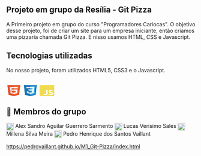 ## Projeto em grupo da Resília - Git Pizza

A
Primeiro projeto em grupo do curso "Programadores Cariocas".
O objetivo desse projeto, foi de criar um site para um empresa iniciante, então criamos uma pizzaria chamada Git Pizza. E nisso usamos HTML, CSS e Javascript.

## Tecnologias utilizadas
No nosso projeto, foram utilizados HTML5, CSS3 e o Javascript.
<div style="display: inline_block"><br>
<img align="center" height="30" width="40" src="https://raw.githubusercontent.com/devicons/devicon/master/icons/html5/html5-original.svg">
<img align="center" height="30" width="40" src="https://raw.githubusercontent.com/devicons/devicon/master/icons/css3/css3-original.svg">
<img align="center" height="30" width="40" src="https://raw.githubusercontent.com/devicons/devicon/master/icons/javascript/javascript-plain.svg">
</div>

## 👥 Membros do grupo
<a href="https://github.com/AlexProgramadorS"><img align="center" height="20" width="20" src="https://cdn.jsdelivr.net/gh/devicons/devicon/icons/github/github-original.svg"><a> Alex Sandro Aguilar Guerrero Sarmento
<a href="https://github.com/JoaoOcho"><img align="center" height="20" width="20" src="https://cdn.jsdelivr.net/gh/devicons/devicon/icons/github/github-original.svg"><a> Lucas Verisimo Sales
<a href="#"><img align="center" height="20" width="20" src="https://cdn.jsdelivr.net/gh/devicons/devicon/icons/github/github-original.svg"><a> Millena Silva Meira
<a href="https://github.com/PedroVaillant"><img align="center" height="20" width="20" src="https://cdn.jsdelivr.net/gh/devicons/devicon/icons/github/github-original.svg"><a> Pedro Henrique dos Santos Vaillant



          
https://pedrovaillant.github.io/M1_Git-Pizza/index.html

